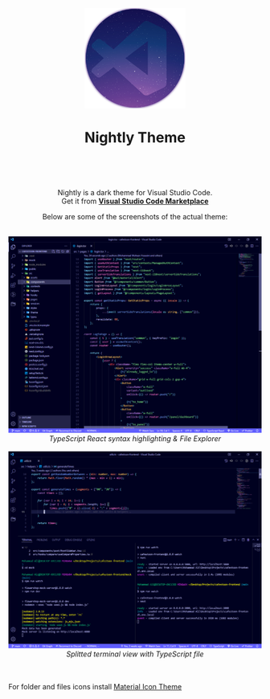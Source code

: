 <h1 align="center">
  <br><img src="./logo.png" alt="logo" width="200"><br><br>Nightly Theme<br><br>
</h1>

<br>

<p align="center">
Nightly is a dark theme for Visual Studio Code.<br>
Get it from <b><a href="https://marketplace.visualstudio.com/items?itemName=MohammadAliShahbazi.nightly-theme">Visual Studio Code Marketplace</a></b>
</p>

<div align="center">
    <p>Below are some of the screenshots of the actual theme:</p>
    <br>
    <img src="./assets/nightly-theme-react.jpg" alt="logo"><br>
    <em>TypeScript React syntax highlighting & File Explorer</em>
    <br>
    <br>
    <img src="./assets/nightly-theme-terminal-ts.jpg" alt="logo"><br>
    <em>Splitted terminal view with TypeScript file</em>
</div>

<br>
<br>
  
For folder and files icons install [Material Icon Theme](https://github.com/PKief/vscode-material-icon-theme)
